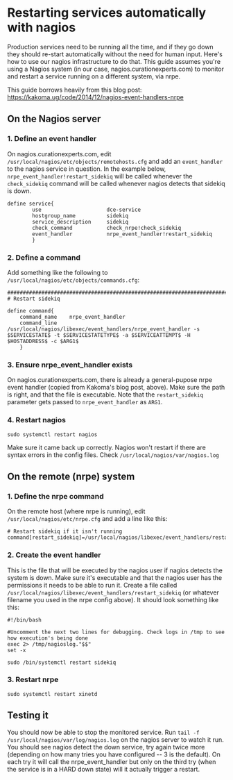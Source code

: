 # Restarting services automatically with nagios

Production services need to be running all the time, and if they go down they
should re-start automatically without the need for human input. Here's how to 
use our nagios infrastructure to do that. This guide assumes you're using a Nagios
system (in our case, nagios.curationexperts.com) to monitor and restart a service
running on a different system, via nrpe.

This guide borrows heavily from this blog post: https://kakoma.ug/code/2014/12/nagios-event-handlers-nrpe

## On the Nagios server

### 1. Define an event handler
On nagios.curationexperts.com, edit `/usr/local/nagios/etc/objects/remotehosts.cfg` 
and add an `event_handler` to the nagios service in question. In the example 
below, `nrpe_event_handler!restart_sidekiq` will be called whenever the `check_sidekiq`
command will be called whenever nagios detects that sidekiq is down.

```
define service{
        use                     dce-service
        hostgroup_name          sidekiq
        service_description     sidekiq
        check_command           check_nrpe!check_sidekiq
        event_handler           nrpe_event_handler!restart_sidekiq
        }
```

### 2. Define a command
Add something like the following to `/usr/local/nagios/etc/objects/commands.cfg`:
```
################################################################################
# Restart sidekiq

define command{
    command_name    nrpe_event_handler
    command_line    /usr/local/nagios/libexec/event_handlers/nrpe_event_handler -s $SERVICESTATE$ -t $SERVICESTATETYPE$ -a $SERVICEATTEMPT$ -H $HOSTADDRESS$ -c $ARG1$
    }
```

### 3. Ensure nrpe_event_handler exists
On nagios.curationexperts.com, there is already a general-pupose nrpe event handler
(copied from Kakoma's blog post, above). Make sure the path is right, and that the 
file is executable. Note that the `restart_sidekiq` parameter gets passed to `nrpe_event_handler` as `ARG1`.

### 4. Restart nagios
```
sudo systemctl restart nagios
```
Make sure it came back up correctly. Nagios won't restart if there are syntax errors
in the config files. Check `/usr/local/nagios/var/nagios.log`

## On the remote (nrpe) system

### 1. Define the nrpe command
On the remote host (where nrpe is running), edit `/usr/local/nagios/etc/nrpe.cfg`
and add a line like this:
```
# Restart sidekiq if it isn't running
command[restart_sidekiq]=/usr/local/nagios/libexec/event_handlers/restart_sidekiq
```

### 2. Create the event handler
This is the file that will be executed by the nagios user if nagios detects the 
system is down. Make sure it's executable and that the nagios user has the 
permissions it needs to be able to run it. Create a file called `/usr/local/nagios/libexec/event_handlers/restart_sidekiq` (or whatever filename 
  you used in the nrpe config above). It should look something like this:

```
#!/bin/bash

#Uncomment the next two lines for debugging. Check logs in /tmp to see how execution's being done
exec 2> /tmp/nagioslog."$$"
set -x

sudo /bin/systemctl restart sidekiq
```

### 3. Restart nrpe
```
sudo systemctl restart xinetd
```

## Testing it
You should now be able to stop the monitored service. Run `tail -f /usr/local/nagios/var/log/nagios.log` on the nagios server to watch it run. You
should see nagios detect the down service, try again twice more (depending on how
  many tries you have configured -- 3 is the default). On each try it will call 
  the nrpe_event_handler but only on the third try (when the service is in a HARD down state) will it actually trigger a restart.
